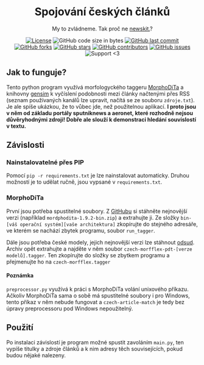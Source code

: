 <h1 align="center">Spojování českých článků</h1>

<div align="center">
  
 My to zvládneme. Tak proč ne [newskit.](https://newskit.matsworld.io/)?
 
[![License](https://img.shields.io/github/license/nesati/czech-article-match)](https://github.com/nesati/czech-article-match/blob/master/LICENSE)
 ![GitHub code size in bytes](https://img.shields.io/github/languages/code-size/nesati/czech-article-match)
 [![GitHub last commit](https://img.shields.io/github/last-commit/nesati/czech-article-match)](https://github.com/nesati/czech-article-match/commits/master)
 [![GitHub forks](https://img.shields.io/github/forks/nesati/czech-article-match)](https://github.com/nesati/czech-article-match/network/members)
 [![GitHub stars](https://img.shields.io/github/stars/nesati/czech-article-match)](https://github.com/nesati/czech-article-match/stargazers)
 [![GitHub contributors](https://img.shields.io/github/contributors/nesati/czech-article-match)](https://github.com/nesati/czech-article-match/graphs/contributors)
 [![GitHub issues](https://img.shields.io/github/issues/nesati/czech-article-match)](https://github.com/nesati/czech-article-match/issues)
 ![Support <3](https://kokolem.github.io/LGBT-friendly-rainbow.svg)
 
</div>

## Jak to funguje?
Tento python program využívá morfologyckého taggeru [MorphoDiTa](http://ufal.mff.cuni.cz/morphodita) a knihovny [gensim](https://radimrehurek.com/gensim/index.html) k vyčíslení podobnosti mezi články načtenými přes RSS (seznam používaných kanálů lze upravit, načítá se ze souboru `zdroje.txt`). Je ale spíše ukázkou, že to vůbec jde, než použitelnou aplikací.
**I proto jsou v něm od základu portály sputniknews a aeronet, které rozhodně nejsou důvěryhodnými zdroji! Dobře ale slouží k demonstraci hledání souvislostí v textu.**

## Závislosti

### Nainstalovatelné přes PIP
Pomocí `pip -r requirements.txt` je lze nainstalovat automaticky. Druhou možností je to udělat ručně, jsou vypsané v `requirements.txt`.

### MorphoDiTa
První jsou potřeba spustitelné soubory. Z [GitHubu](https://github.com/ufal/morphodita/releases) si stáhněte nejnovější verzi (například `mordphodita-1.9.2-bin.zip`) a extrahujte ji. Ze složky `bin-[váš operační systém][vaše architektura]` zkopírujte do stejného adresáře, ve kterém se nachází zbytek programu, soubor `run_tagger`.  

Dále jsou potřeba české modely, jejich nejnovější verzi lze stáhnout [odsud](http://ufal.mff.cuni.cz/morphodita/users-manual#czech-morfflex-pdt_download). Archiv opět extrahujte a najděte v něm soubor `czech-morfflex-pdt-[verze modelů].tagger`. Ten zkopírujte do složky se zbytkem programu a přejmenujte ho na `czech-morfflex.tagger`

#### Poznámka
`preprocessor.py` využívá k práci s MorphoDiTa volání unixového příkazu. Ačkoliv MorphoDiTa sama o sobě má spustitelné soubory i pro Windows, tento příkaz v něm nebude fungovat a `czech-article-match` je tedy bez úpravy preprocessoru pod Windows nepoužitelný. 

## Použití
Po instalaci závislostí je program možné spustit zavoláním `main.py`, ten vypíše titulky a zdroje článků a k nim adresy těch souvisejících, pokud budou nějaké nalezeny.
